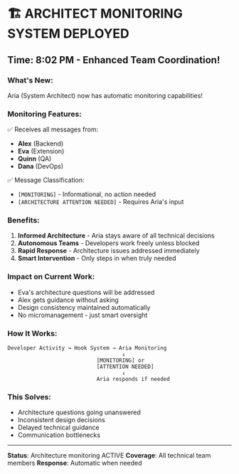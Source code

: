# 🏗️ ARCHITECT MONITORING SYSTEM DEPLOYED

## Time: 8:02 PM - Enhanced Team Coordination!

### What's New:
Aria (System Architect) now has automatic monitoring capabilities!

### Monitoring Features:
✅ Receives all messages from:
- **Alex** (Backend)
- **Eva** (Extension)
- **Quinn** (QA)
- **Dana** (DevOps)

✅ Message Classification:
- `[MONITORING]` - Informational, no action needed
- `[ARCHITECTURE ATTENTION NEEDED]` - Requires Aria's input

### Benefits:
1. **Informed Architecture** - Aria stays aware of all technical decisions
2. **Autonomous Teams** - Developers work freely unless blocked
3. **Rapid Response** - Architecture issues addressed immediately
4. **Smart Intervention** - Only steps in when truly needed

### Impact on Current Work:
- Eva's architecture questions will be addressed
- Alex gets guidance without asking
- Design consistency maintained automatically
- No micromanagement - just smart oversight

### How It Works:
```
Developer Activity → Hook System → Aria Monitoring
                                    ↓
                            [MONITORING] or
                            [ATTENTION NEEDED]
                                    ↓
                            Aria responds if needed
```

### This Solves:
- Architecture questions going unanswered
- Inconsistent design decisions
- Delayed technical guidance
- Communication bottlenecks

---
**Status**: Architecture monitoring ACTIVE
**Coverage**: All technical team members
**Response**: Automatic when needed
